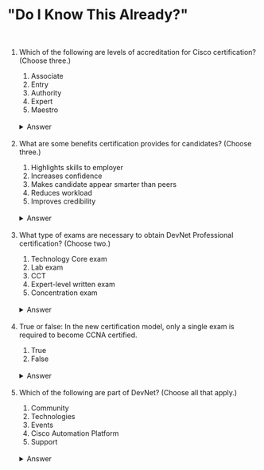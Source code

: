 [comment]: <> (This is the start of the CSS styling)

<link rel="stylesheet" href=".\styles.css" type="text/css">

[comment]: <> (This is the end of the CSS styling)

#   "Do I Know This Already?"

&nbsp;

<ol>
    <li><span class='n'>Which of the following are levels of accreditation for Cisco certification?  (Choose three.)
        <ol class='a'>
            <li><span class='n'>Associate
            <li><span class='n'>Entry
            <li><span class='n'>Authority
            <li><span class='n'>Expert
            <li><span class='n'>Maestro
        </ol>
        <br />
        <details>
            <summary>
                <span class='answer'>Answer</span>
            </summary>
            <br />
                <p>A, B, D.  The five levels of Cisco accreditation are Entry, Associate, Professional, Expert, and Architect.
            <br />
        </details>
    <br />
    <li><span class='n'>What are some benefits certification provides for candidates?  (Choose three.)
        <ol class='a'>
            <li><span class='n'>Highlights skills to employer
            <li><span class='n'>Increases confidence
            <li><span class='n'>Makes candidate appear smarter than peers
            <li><span class='n'>Reduces workload
            <li><span class='n'>Improves credibility
        </ol>
        <br />
        <details>
            <summary>
                <span class='answer'>Answer</span>
            </summary>
            <br />
                <p>A, B, E.  Highlighting skills to employers and peers, increasing confidence, improving credibility, providing value to employers, providing a baseline of understanding, career advancement, and increased salary are some of the most common reasons candidates want to get certified.
            <br />
        </details>
    <br />
    <li><span class='n'>What type of exams are necessary to obtain DevNet Professional certification?  (Choose two.)
        <ol class='a'>
            <li><span class='n'>Technology Core exam
            <li><span class='n'>Lab exam
            <li><span class='n'>CCT
            <li><span class='n'>Expert-level written exam
            <li><span class='n'>Concentration exam
        </ol>
        <br />
        <details>
            <summary>
                <span class='answer'>Answer</span>
            </summary>
            <br />
                <p>A, E.  Only two types of exams are necessary to obtain the DevNet Professional certification: the Technology Core exam and a single concentration exam.
            <br />
        </details>
    <br />
    <li><span class='n'>True or false: In the new certification model, only a single exam is required to become CCNA certified.
        <ol class='a'>
            <li><span class='n'>True
            <li><span class='n'>False
        </ol>
        <br />
        <details>
            <summary>
                <span class='answer'>Answer</span>
            </summary>
            <br />
                <p>A.  A single exam is all that is required for the new CCNA certification.
            <br />
        </details>
    <br />
    <li><span class='n'>Which of the following are part of DevNet?  (Choose all that apply.)
        <ol class='a'>
            <li><span class='n'>Community
            <li><span class='n'>Technologies
            <li><span class='n'>Events
            <li><span class='n'>Cisco Automation Platform
            <li><span class='n'>Support
        </ol>
        <br />
        <details>
            <summary>
                <span class='answer'>Answer</span>
            </summary>
            <br />
                <p>A, B, C, E.  Cisco Automation Platform doesn't exist.  The DevNet Automation Exchange is a place on DevNet to download fully tested and working use case-driven code-based examples.
            <br />
        </details>
</ol>
